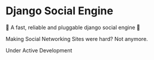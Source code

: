 # Django Social Engine
:rocket: A fast, reliable and pluggable django social engine :racehorse:

Making Social Networking Sites were hard? Not anymore.

Under Active Development

